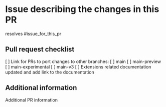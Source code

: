 <!-- Please provide all the information below.  -->

# Issue describing the changes in this PR

resolves #issue_for_this_pr

## Pull request checklist

[ ] Link for PRs to port changes to other branches:
    [ ] main
    [ ] main-preview
    [ ] main-experimental
    [ ] main-v3
[ ] Extensions related documentation updated and add link to the documentation

## Additional information

Additional PR information
